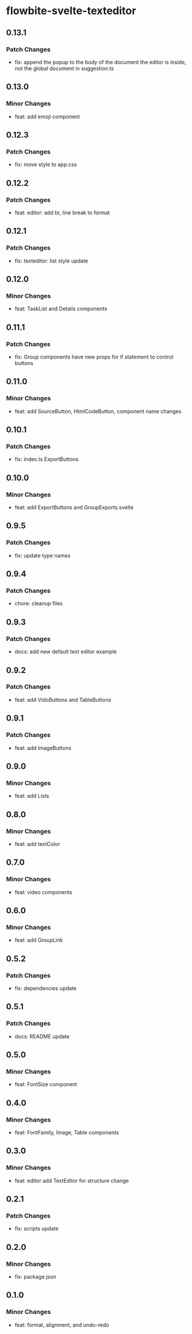 # flowbite-svelte-texteditor

## 0.13.1

### Patch Changes

- fix: append the popup to the body of the document the editor is inside, not the global document in suggestion.ts

## 0.13.0

### Minor Changes

- feat: add emoji component

## 0.12.3

### Patch Changes

- fix: move style to app.css

## 0.12.2

### Patch Changes

- feat: editor: add br, line break to format

## 0.12.1

### Patch Changes

- fix: texteditor: list style update

## 0.12.0

### Minor Changes

- feat: TaskList and Details components

## 0.11.1

### Patch Changes

- fix: Group components have new props for if statement to control buttons

## 0.11.0

### Minor Changes

- feat: add SourceButton, HtmlCodeButton, component name changes

## 0.10.1

### Patch Changes

- fix: index.ts ExportButtons

## 0.10.0

### Minor Changes

- feat: add ExportButtons and GroupExports.svelte

## 0.9.5

### Patch Changes

- fix: update type names

## 0.9.4

### Patch Changes

- chore: cleanup files

## 0.9.3

### Patch Changes

- docs: add new default text editor example

## 0.9.2

### Patch Changes

- feat: add VidoButtons and TableButtons

## 0.9.1

### Patch Changes

- feat: add ImageButtons

## 0.9.0

### Minor Changes

- feat: add Lists

## 0.8.0

### Minor Changes

- feat: add textColor

## 0.7.0

### Minor Changes

- feat: video components

## 0.6.0

### Minor Changes

- feat: add GroupLink

## 0.5.2

### Patch Changes

- fix: dependencies update

## 0.5.1

### Patch Changes

- docs: README update

## 0.5.0

### Minor Changes

- feat: FontSize component

## 0.4.0

### Minor Changes

- feat: FontFamily, Image, Table components

## 0.3.0

### Minor Changes

- feat: editor add TextEditor for structure change

## 0.2.1

### Patch Changes

- fix: scripts update

## 0.2.0

### Minor Changes

- fix: package.json

## 0.1.0

### Minor Changes

- feat: format, alignment, and undo-redo
